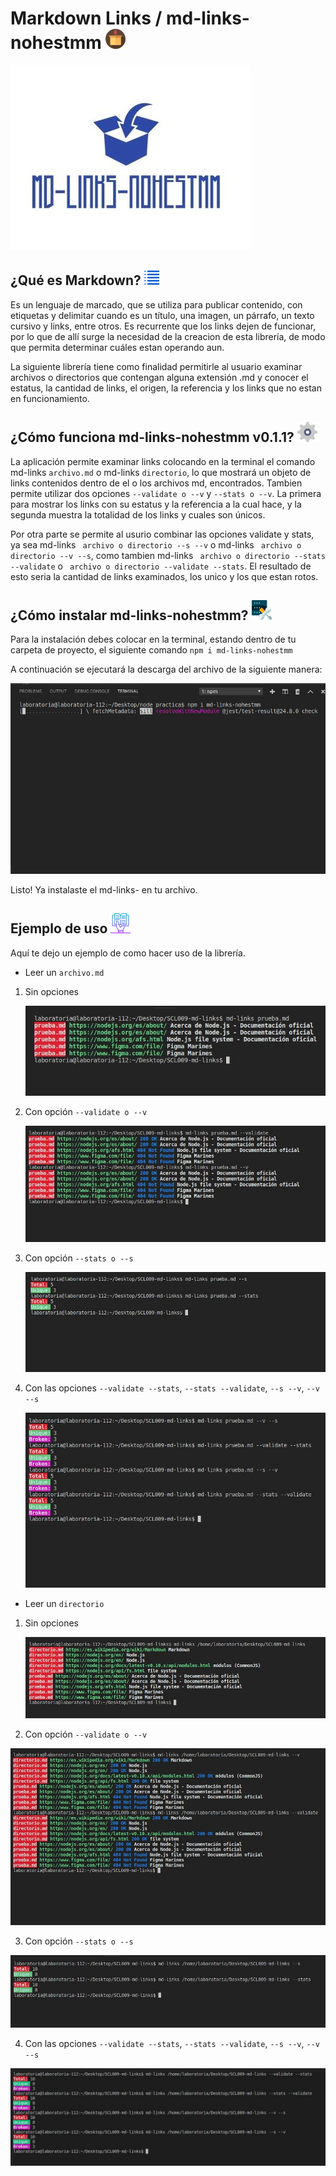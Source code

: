 # Markdown Links / md-links-nohestmm ![package](https://github.com/nohestmm/SCL009-md-links/blob/master/images/package.jpg?raw=true)


![logo](https://github.com/nohestmm/SCL009-md-links/blob/master/images/logo-md-links.jpg?raw=true)

## ¿Qué es Markdown? ![mdicon](https://github.com/nohestmm/SCL009-md-links/blob/master/images/md.jpg?raw=true)

Es un lenguaje de marcado, que se utiliza para publicar contenido, con etiquetas y delimitar cuando es un título, una imagen, un párrafo, un texto cursivo y links, entre otros. Es recurrente que los links  dejen de funcionar, por lo que de allí surge la necesidad de la creacion de esta librería, de modo que permita determinar cuáles estan operando aun.

La siguiente librería tiene como finalidad permitirle al usuario examinar archivos o directorios que contengan alguna extensión .md y conocer el estatus, la cantidad de links, el origen, la referencia y los links que no estan en funcionamiento.

## ¿Cómo funciona md-links-nohestmm v0.1.1?  ![settings](images/settings.jpg)

La aplicación permite examinar links colocando en la terminal el comando md-links  `archivo.md` o md-links `directorio`, lo que mostrará un objeto de links contenidos dentro de el o los archivos md, encontrados. Tambien permite utilizar dos opciones `--validate o --v` y `--stats o --v`. La primera para mostrar los links con su estatus y la referencia a la cual hace, y la segunda muestra la totalidad de los links y cuales son únicos. 

Por otra parte se permite al usurio combinar las opciones validate y stats, ya sea md-links ` archivo o directorio --s --v` o  md-links ` archivo o directorio --v --s`, como tambien  md-links ` archivo o directorio --stats --validate` o ` archivo o directorio --validate --stats`. El resultado de esto seria la cantidad de links examinados, los unico y los que estan rotos.


## ¿Cómo instalar md-links-nohestmm? ![configuration](images/configuration.jpg)

Para la instalación debes colocar en la terminal, estando dentro de tu carpeta de proyecto, el siguiente comando `npm i md-links-nohestmm`

A continuación se ejecutará la descarga del archivo de la siguiente manera:

![configuration](images/installation.jpg)

Listo! Ya instalaste el md-links- en tu archivo.


## Ejemplo de uso ![instructions](images/instructions.jpg)

Aquí te dejo un ejemplo de como hacer uso de la librería.

* Leer un `archivo.md` 
  
1. Sin opciones
   
   ![sinoptionsfile](images/read-file-without-options.jpg)

2. Con opción `--validate o --v`

   ![validatefile](images/read-file-with-validate.jpg)

3. Con opción `--stats o --s`

   ![statsfile](images/read-file-with-stats.jpg)

4. Con las opciones `--validate --stats`, `--stats --validate`, `--s --v`, `--v --s`
   
   ![statsvalidatefile](images/read-file-with-both-options.jpg)

* Leer un `directorio`

1. Sin opciones
   
     ![sinoptionsdirectory](images/read-directory-without-options.jpg)

2. Con opción `--validate o --v`

![validate](images/read-directory-with-validate.jpg)

3. Con opción `--stats o --s`

![stats](images/read-directory-with-stats.jpg)

4. Con las opciones `--validate --stats`, `--stats --validate`, `--s --v`, `--v --s`
   
![statsvalidate](images/read-directory-with-both-options.jpg)
   


   

   